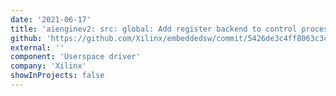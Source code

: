```yaml
---
date: '2021-06-17'
title: 'aienginev2: src: global: Add register backend to control processor bus for AIE'
github: 'https://github.com/Xilinx/embeddedsw/commit/5426de3c4ff8063c3c25eab94c9c09ab8d245fe6'
external: ''
component: 'Userspace driver'
company: 'Xilinx'
showInProjects: false
---
```

